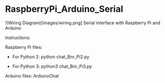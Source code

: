 # RaspberryPi_Arduino_Serial

!(Wiring Diagram)[images/wiring.png]
Serial interface with Raspberry Pi and Arduino

Instructions:

Raspberry Pi files:
- For Python 2:
python chat_Bnr_Pi2.py

- For Python 3:
python3 chat_Bnr_Pi3.py

Arduino files:
ArduinoChat